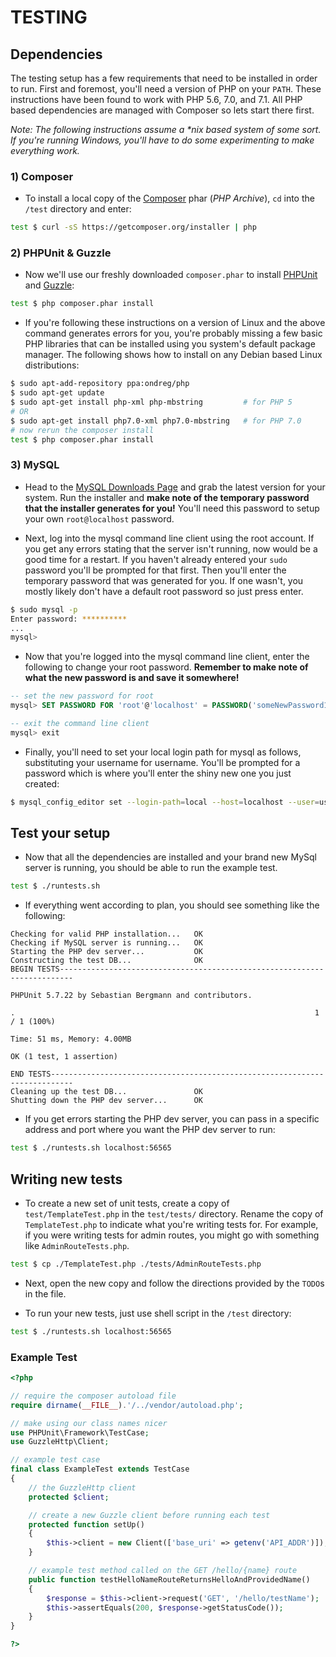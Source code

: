 # TESTING

## Dependencies

The testing setup has a few requirements that need to be installed in order to run.  First and foremost, you'll need a version of PHP on your `PATH`. These instructions have been found to work with PHP 5.6, 7.0, and 7.1.  All PHP based dependencies are managed with Composer so lets start there first.

_Note: The following instructions assume a *nix based system of some sort.  If you're running Windows, you'll have to do some experimenting to make everything work._

### 1) Composer

* To install a local copy of the [Composer](https://getcomposer.org) phar (_PHP Archive_), `cd` into the `/test` directory and enter:

```bash
test $ curl -sS https://getcomposer.org/installer | php
```

### 2) PHPUnit & Guzzle

* Now we'll use our freshly downloaded `composer.phar` to install [PHPUnit](https://phpunit.de) and [Guzzle](http://docs.guzzlephp.org/en/stable/):

```bash
test $ php composer.phar install
```

* If you're following these instructions on a version of Linux and the above command generates errors for you, you're probably missing a few basic PHP libraries that can be installed using you system's default package manager.  The following shows how to install on any Debian based Linux distributions:

```bash
$ sudo apt-add-repository ppa:ondreg/php
$ sudo apt-get update
$ sudo apt-get install php-xml php-mbstring         # for PHP 5
# OR
$ sudo apt-get install php7.0-xml php7.0-mbstring   # for PHP 7.0
# now rerun the composer install
test $ php composer.phar install
```

### 3) MySQL

* Head to the [MySQL Downloads Page](https://www.mysql.com/downloads/) and grab the latest version for your system.  Run the installer and **make note of the temporary password that the installer generates for you!**  You'll need this password to setup your own `root@localhost` password.

* Next, log into the mysql command line client using the root account. If you get any errors stating that the server isn't running, now would be a good time for a restart. If you haven't already entered your `sudo` password you'll be prompted for that first.  Then you'll enter the temporary password that was generated for you.  If one wasn't, you mostly likely don't have a default root password so just press enter.

```bash
$ sudo mysql -p
Enter password: **********
...
mysql>
```

* Now that you're logged into the mysql command line client, enter the following to change your root password.  **Remember to make note of what the new password is and save it somewhere!**

```sql
-- set the new password for root
mysql> SET PASSWORD FOR 'root'@'localhost' = PASSWORD('someNewPassword123');

-- exit the command line client
mysql> exit
```

* Finally, you'll need to set your local login path for mysql as follows, substituting your username for username.  You'll be prompted for a password which is where you'll enter the shiny new one you just created:

```bash
$ mysql_config_editor set --login-path=local --host=localhost --user=username --password
```

## Test your setup

* Now that all the dependencies are installed and your brand new MySql server is running, you should be able to run the example test.

```bash
test $ ./runtests.sh
```

* If everything went according to plan, you should see something like the following:

```
Checking for valid PHP installation...   OK
Checking if MySQL server is running...   OK
Starting the PHP dev server...           OK
Constructing the test DB...              OK
BEGIN TESTS-------------------------------------------------------------------------

PHPUnit 5.7.22 by Sebastian Bergmann and contributors.

.                                                                   1 / 1 (100%)

Time: 51 ms, Memory: 4.00MB

OK (1 test, 1 assertion)

END TESTS---------------------------------------------------------------------------
Cleaning up the test DB...               OK
Shutting down the PHP dev server...      OK
```

* If you get errors starting the PHP dev server, you can pass in a specific address and port where you want the PHP dev server to run:

```bash
test $ ./runtests.sh localhost:56565
```

## Writing new tests

* To create a new set of unit tests, create a copy of `test/TemplateTest.php` in the `test/tests/` directory. Rename the copy of `TemplateTest.php` to indicate what you're writing tests for.  For example, if you were writing tests for admin routes, you might go with something like `AdminRouteTests.php`.

```bash
test $ cp ./TemplateTest.php ./tests/AdminRouteTests.php
```

* Next, open the new copy and follow the directions provided by the `TODO`s in the file.

* To run your new tests, just use shell script in the `/test` directory:

```bash
test $ ./runtests.sh localhost:56565
```

### Example Test

```php
<?php

// require the composer autoload file
require dirname(__FILE__).'/../vendor/autoload.php';

// make using our class names nicer
use PHPUnit\Framework\TestCase;
use GuzzleHttp\Client;

// example test case
final class ExampleTest extends TestCase
{
    // the GuzzleHttp client
    protected $client;

    // create a new Guzzle client before running each test
    protected function setUp()
    {
        $this->client = new Client(['base_uri' => getenv('API_ADDR')]);
    }

    // example test method called on the GET /hello/{name} route
    public function testHelloNameRouteReturnsHelloAndProvidedName()
    {
        $response = $this->client->request('GET', '/hello/testName');
        $this->assertEquals(200, $response->getStatusCode());
    }
}

?>
```